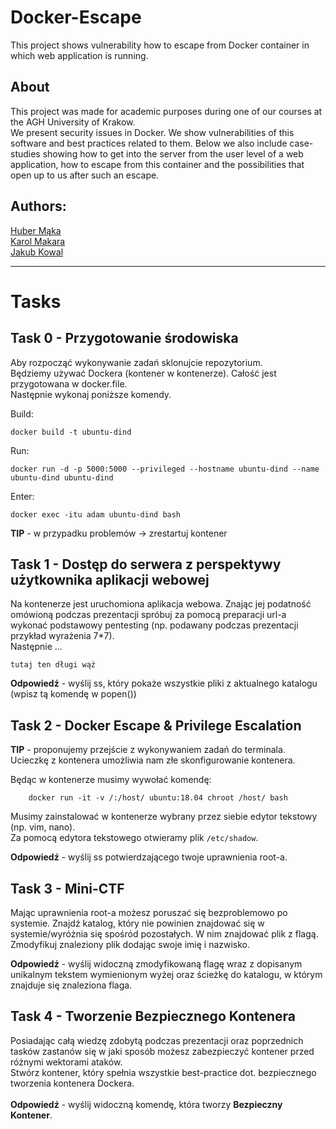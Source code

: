 # Docker-Escape
This project shows vulnerability how to escape from Docker container in which web application is running. <br />

## About
This project was made for academic purposes during one of our courses at the AGH University of Krakow. <br />
We present security issues in Docker. We show vulnerabilities of this software and best practices related to them. Below we also include case-studies showing how to get into the server from the user level of a web application, how to escape from this container and the possibilities that open up to us after such an escape.<br />

  
## Authors:
[Huber Mąka](https://github.com/norka02) <br />
[Karol Makara](https://github.com/KarolMakara) <br />
[Jakub Kowal](https://github.com/jd-kowal) <br />

*** 

# Tasks


## Task 0 - Przygotowanie środowiska
Aby rozpocząć wykonywanie zadań sklonujcie repozytorium. <br />
Będziemy używać Dockera (kontener w kontenerze). Całość jest przygotowana w docker.file. <br />
Następnie wykonaj poniższe komendy. <br />

Build:
```bash: 
docker build -t ubuntu-dind
```

Run:
```bash: 
docker run -d -p 5000:5000 --privileged --hostname ubuntu-dind --name ubuntu-dind ubuntu-dind
```

Enter:<br />
```bash: 
docker exec -itu adam ubuntu-dind bash
```

**TIP** - w przypadku problemów -> zrestartuj kontener 

## Task 1 - Dostęp do serwera z perspektywy użytkownika aplikacji webowej
Na kontenerze jest uruchomiona aplikacja webowa. Znając jej podatność omówioną podczas prezentacji spróbuj za pomocą preparacji url-a wykonać podstawowy pentesting (np. podawany podczas prezentacji przykład wyrażenia 7*7). <br />
Następnie ... <br />
```
tutaj ten długi wąż
```

**Odpowiedź** - wyślij ss, który pokaże wszystkie pliki z aktualnego katalogu (wpisz tą komendę w popen()) 

## Task 2 - Docker Escape & Privilege Escalation
**TIP** - proponujemy przejście z wykonywaniem zadań do terminala. <br />
Ucieczkę z kontenera umożliwia nam złe skonfigurowanie kontenera. <br />

Będąc w kontenerze musimy wywołać komendę:
```
    docker run -it -v /:/host/ ubuntu:18.04 chroot /host/ bash
```
Musimy zainstalować w kontenerze wybrany przez siebie edytor tekstowy (np. vim, nano). <br />
Za pomocą edytora tekstowego otwieramy plik ``/etc/shadow``. <br />



**Odpowiedź** - wyślij ss potwierdzającego twoje uprawnienia root-a. 

## Task 3 - Mini-CTF
Mając uprawnienia root-a możesz poruszać się bezproblemowo po systemie. Znajdź katalog, który nie powinien znajdować się w systemie/wyróżnia się spośród pozostałych. W nim znajdować plik z flagą. Zmodyfikuj znaleziony plik dodając swoje imię i nazwisko. <br />

**Odpowiedź** - wyślij widoczną zmodyfikowaną flagę wraz z dopisanym unikalnym tekstem wymienionym wyżej oraz ścieżkę do katalogu, w którym znajduje się znaleziona flaga. 

## Task 4 - Tworzenie Bezpiecznego Kontenera
Posiadając całą wiedzę zdobytą podczas prezentacji oraz poprzednich tasków zastanów się w jaki sposób możesz zabezpieczyć kontener przed różnymi wektorami ataków. <br />
Stwórz kontener, który spełnia wszystkie best-practice dot. bezpiecznego tworzenia kontenera Dockera. <br />
<br />
**Odpowiedź** - wyślij widoczną komendę, która tworzy **Bezpieczny Kontener**. <br />
